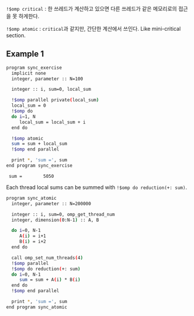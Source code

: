 `!$omp critical` : 한 쓰레드가 계산하고 있으면 다른 쓰레드가 같은 메모리로의 접근을 못 하게한다.

`!$omp atomic` : `critical`과 같지만, 간단한 계산에서 쓰인다. Like mini-critical section.
## Example 1
```bash
program sync_exercise
  implicit none
  integer, parameter :: N=100

  integer :: i, sum=0, local_sum

  !$omp parallel private(local_sum)
  local_sum = 0
  !$omp do
  do i=1, N
     local_sum = local_sum + i
  end do

  !$omp atomic
  sum = sum + local_sum
  !$omp end parallel

  print *, 'sum =', sum
end program sync_exercise
```
```
 sum =        5050
```
Each thread local sums can be summed with `!$omp do reduction(+: sum)`.

```bash
program sync_atomic
  integer, parameter :: N=200000

  integer :: i, sum=0, omp_get_thread_num
  integer, dimension(0:N-1) :: A, B

  do i=0, N-1
     A(i) = i+1
     B(i) = i+2
  end do

  call omp_set_num_threads(4)
  !$omp parallel
  !$omp do reduction(+: sum)
  do i=0, N-1
     sum = sum + A(i) * B(i)
  end do
  !$omp end parallel

  print *, 'sum =', sum
end program sync_atomic
```
